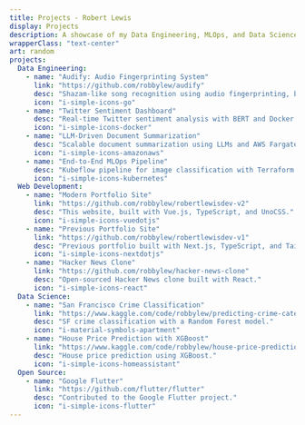 ```yaml
---
title: Projects - Robert Lewis
display: Projects
description: A showcase of my Data Engineering, MLOps, and Data Science projects.
wrapperClass: "text-center"
art: random
projects:
  Data Engineering:
    - name: "Audify: Audio Fingerprinting System"
      link: "https://github.com/robbylew/audify"
      desc: "Shazam-like song recognition using audio fingerprinting, built with Golang."
      icon: "i-simple-icons-go"
    - name: "Twitter Sentiment Dashboard"
      desc: "Real-time Twitter sentiment analysis with BERT and Docker. (Private Repo)"
      icon: "i-simple-icons-docker"
    - name: "LLM-Driven Document Summarization"
      desc: "Scalable document summarization using LLMs and AWS Fargate. (Private Repo)"
      icon: "i-simple-icons-amazonaws"
    - name: "End-to-End MLOps Pipeline"
      desc: "Kubeflow pipeline for image classification with Terraform GPU clusters. (Private Repo)"
      icon: "i-simple-icons-kubernetes"
  Web Development:
    - name: "Modern Portfolio Site"
      link: "https://github.com/robbylew/robertlewisdev-v2"
      desc: "This website, built with Vue.js, TypeScript, and UnoCSS."
      icon: "i-simple-icons-vuedotjs"
    - name: "Previous Portfolio Site"
      link: "https://github.com/robbylew/robertlewisdev-v1"
      desc: "Previous portfolio built with Next.js, TypeScript, and Tailwind CSS."
      icon: "i-simple-icons-nextdotjs"
    - name: "Hacker News Clone"
      link: "https://github.com/robbylew/hacker-news-clone"
      desc: "Open-sourced Hacker News clone built with React."
      icon: "i-simple-icons-react"
  Data Science:
    - name: "San Francisco Crime Classification"
      link: "https://www.kaggle.com/code/robbylew/predicting-crime-categories-using-random-forest"
      desc: "SF crime classification with a Random Forest model."
      icon: "i-material-symbols-apartment"
    - name: "House Price Prediction with XGBoost"
      link: "https://www.kaggle.com/code/robbylew/house-price-predictions-xgboost"
      desc: "House price prediction using XGBoost."
      icon: "i-simple-icons-homeassistant"
  Open Source:
    - name: "Google Flutter"
      link: "https://github.com/flutter/flutter"
      desc: "Contributed to the Google Flutter project."
      icon: "i-simple-icons-flutter"
---
```


<!-- @layout-full-width -->
<ListProjects :projects="frontmatter.projects" />
